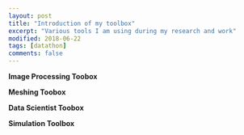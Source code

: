 ```yaml
---
layout: post
title: "Introduction of my toolbox"
excerpt: "Various tools I am using during my research and work"
modified: 2018-06-22
tags: [datathon]
comments: false
---
```

**Image Processing Toobox**

**Meshing Toobox**

**Data Scientist Toobox**

**Simulation Toolbox**